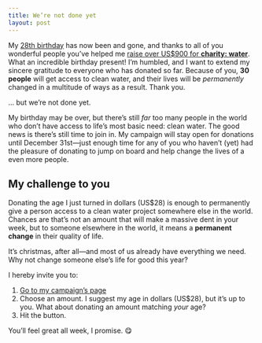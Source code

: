 ```yaml
---
title: We’re not done yet
layout: post
---
```


My [28th birthday](/blog/donating-my-birthday) has now been and gone, and thanks to all of you wonderful people you’ve helped me [raise over US$900 for **charity: water**](https://my.charitywater.org/cobyism/cobys-28th-birthday). What an incredible birthday present! I’m humbled, and I want to extend my sincere gratitude to everyone who has donated so far. Because of you, **30 people** will get access to clean water, and their lives will be *permanently* changed in a multitude of ways as a result. Thank you.

… but we’re not done yet.

My birthday may be over, but there’s still *far* too many people in the world who don’t have access to life’s most basic need: clean water. The good news is there’s still time to join in. My campaign will stay open for donations until December 31st—just enough time for any of you who haven’t (yet) had the pleasure of donating to jump on board and help change the lives of a even more people.

## My challenge to you

Donating the age I just turned in dollars (US$28) is enough to permanently give a person access to a clean water project somewhere else in the world. Chances are that’s not an amount that will make a massive dent in your week, but to someone elsewhere in the world, it means a **permanent change** in their quality of life.

It’s christmas, after all—and most of us already have everything we need. Why not change someone else’s life for good this year?

I hereby invite you to:

1. [Go to my campaign’s page](https://my.charitywater.org/cobyism/cobys-28th-birthday)
2. Choose an amount. I suggest my age in dollars (US$28), but it’s up to you. What about donating an amount matching *your* age?
3. Hit the button.

You’ll feel great all week, I promise. :yum:
